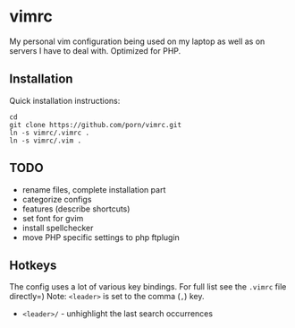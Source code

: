 # vimrc

My personal vim configuration being used on my laptop as well as on servers I
have to deal with. Optimized for PHP.

## Installation
Quick installation instructions:

    cd
    git clone https://github.com/porn/vimrc.git
    ln -s vimrc/.vimrc .
    ln -s vimrc/.vim .

## TODO
 - rename files, complete installation part
 - categorize configs
 - features (describe <Fx> shortcuts)
 - set font for gvim
 - install spellchecker
 - move PHP specific settings to php ftplugin

## Hotkeys

The config uses a lot of various key bindings. For full list see the `.vimrc` file directly=)
Note: `<leader>` is set to the comma (`,`) key.

 - `<leader>/` - unhighlight the last search occurrences
